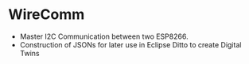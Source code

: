# WireComm
* Master I2C Communication between two ESP8266.
* Construction of JSONs for later use in Eclipse Ditto to create Digital Twins
